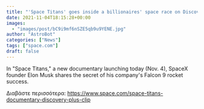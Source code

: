 ```yaml
---
title: "'Space Titans' goes inside a billionaires' space race on Discovery+ (exclusive clip)"
date: 2021-11-04T18:15:28+00:00
images:
  - "images/post/bC9i9mf6nSZE5qb9u9YENE.jpg"
author: "AstroBot"
categories: ["News"]
tags: ["space.com"]
draft: false
---
```


In "Space Titans," a new documentary launching today (Nov. 4), SpaceX founder Elon Musk shares the secret of his company's Falcon 9 rocket success. 

Διαβάστε περισσότερα: https://www.space.com/space-titans-documentary-discovery-plus-clip

